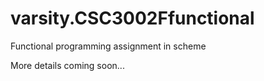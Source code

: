 varsity.CSC3002Ffunctional
==========================

Functional programming assignment in scheme

More details coming soon...
